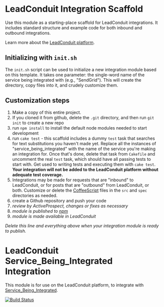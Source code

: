 # LeadConduit Integration Scaffold

Use this module as a starting-place scaffold for LeadConduit integrations. It includes standard structure and example code for both inbound and outbound integrations. 

Learn more about the [LeadConduit platform](http://activeprospect.com/products/leadconduit/).

## Initializing with `init.sh`

The `init.sh` script can be used to initialize a new integration module based on this template. It takes one parameter: the single-word name of the service being integrated with (e.g., "SendGrid"). This will create the directory, copy files into it, and crudely customize them.

## Customization steps 

1. Make a copy of this entire project. 
2. If you cloned it from github, delete the `.git` directory, and then run `git init` to create a new repo
3. run `npm install` to install the default node modules needed to start development
4. run `cake test` - this scaffold includes a dummy `test` task that searches for text substitutions you haven't made yet. Replace all the instances of "service_being_integrated" with the name of the service you're making an integration for. Once that's done, delete that task from `Cakefile` and uncomment the real `test` task, which should have all passing tests to start with. Get used to writing tests and executing them with `cake test`. **Your integration will not be added to the LeadConduit platform without adequate test coverage.**
5. Integrations may be made for requests that are "inbound" to LeadConduit, or for posts that are "outbound" from LeadConduit, or both. Customize or delete the [CoffeeScript](http://coffeescript.org/) files in the `src` and `spec` directories as needed.
6. create a Github repository and push your code
7. _review by ActiveProspect, changes or fixes as necessary_
8. _module is published to [npm](https://npmjs.org/)_
9. _module is made available in LeadConduit_


_Delete this line and everything above when your integration module is ready to publish._


# LeadConduit Service_Being_Integrated Integration

This module is for use on the LeadConduit platform, to integrate with [Service_Being_Integrated](https://service_being_integrated.com).

[![Build Status](https://travis-ci.org/service_being_integrated.png?branch=master)](https://travis-ci.org/service_being_integrated/)
